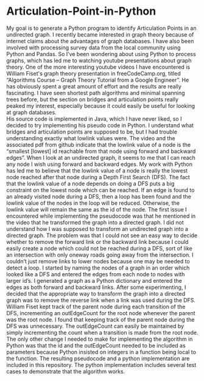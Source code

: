 # Articulation-Point-in-Python
My goal is to generate a Python program to identify Articulation Points in an undirected graph.
	I recently became interested in graph theory because of internet claims about the advantages of graph databases. 
	I have also been involved with processing survey data from the local community using Python and Pandas. So I’ve been wondering about using Python 
	to process graphs, which has led me to watching youtube presentations about graph theory. One of the more interesting youtube videos I have
	encountered is William Fiset's graph theory presentation in freeCodeCamp.org, titled “Algorithms Course – Graph Theory Tutorial from a Google Engineer”. 
	He has obviously spent a great amount of effort and the results are really fascinating. I have seen shortest path algorithms and minimal spanning trees 
	before, but the section on bridges and articulation points really peaked my interest, especially because it could easily be useful for looking at 
	graph databases.    
	    His source code is implemented in Java, which I have never liked, so I decided to try implementing his pseudo code in Python. I understand what bridges and articulation points are supposed to be, but I had trouble understanding exactly what lowlink values were.  The video and the associated pdf from github indicate that the lowlink value of a node is the “smallest [lowest] id reachable from that node using forward and backward edges”. When I look at an undirected graph, it seems to me that I can reach any node I wish using forward and backward edges. My work with Python has led me to believe that the lowlink value of a node is really the lowest node reached after that node during a Depth First Search (DFS). The fact that the lowlink value of a node depends on doing a DFS puts a big constraint on the lowest node which can be reached.  If an edge is found to an already visited node during a DFS, then a loop has been found and the lowlink value of the nodes in the loop will be reduced. Otherwise, the lowlink value will remain the same as the id of the node. 
        The first issue I encountered while implementing the pseudocode was that he mentioned in the video that he transformed the graph into a directed graph. I did not understand how I was supposed to transform an undirected graph into a directed graph. The problem was that I could not see an easy way to decide whether to remove the forward link or the backward link because I could easily create a node which could not be reached during a DFS, sort of like an intersection with only oneway roads going away from the intersection. I couldn’t just remove links to lower nodes because one may be needed to detect a loop. I started by naming the nodes of a graph in an order which looked like a DFS and entered the edges from each node to nodes with larger id’s. I generated a graph as a Python dictionary and entered the edges as both forward and backward links. After some experimenting, I decided that the appropriate way to transform the graph into a directed graph was to remove the reverse link when a link was used during the DFS. 
        William Fiset kept track of the parent node during each transition of the DFS, incrementing an outEdgeCount for the root node whenever the parent was the root node. I found that keeping track of the parent node during the DFS was unnecessary. The outEdgeCount can easily be maintained by simply incrementing the count when a transition is made from the root node. The only other change I needed to make for implementing the algorithm in Python was that the id and the outEdgeCount needed to be included as parameters because Python insisted on integers in a function being local to the function. The resulting pseudocode and a python implementation are included in this repository. The python implementation includes several test cases to demonstrate that the algorithm works. 


